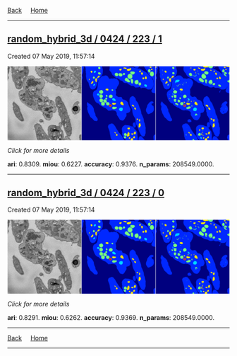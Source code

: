 
[Back](..)&nbsp;&nbsp;&nbsp;&nbsp;&nbsp;[Home](https://leapmanlab.github.io/snapshots)

---

<div class="summary"><a href="1"><h2>random_hybrid_3d / 0424 / 223 / 1</h2></a><p>Created 07 May 2019, 11:57:14
</p><a href="1"><img src="1/media/summary.png" align="center"></a><p>
<i>Click for more details</i>
</p></div>

**ari**: 0.8309. **miou**: 0.6227. **accuracy**: 0.9376. **n_params**: 208549.0000. 

---

<div class="summary"><a href="0"><h2>random_hybrid_3d / 0424 / 223 / 0</h2></a><p>Created 07 May 2019, 11:57:14
</p><a href="0"><img src="0/media/summary.png" align="center"></a><p>
<i>Click for more details</i>
</p></div>

**ari**: 0.8291. **miou**: 0.6262. **accuracy**: 0.9369. **n_params**: 208549.0000. 

---

[Back](..)&nbsp;&nbsp;&nbsp;&nbsp;&nbsp;[Home](https://leapmanlab.github.io/snapshots)

---